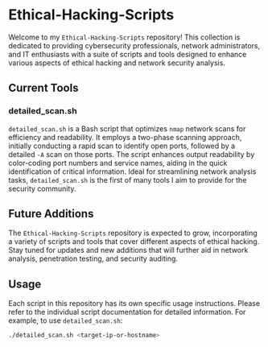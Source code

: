 # Ethical-Hacking-Scripts

Welcome to my `Ethical-Hacking-Scripts` repository! This collection is dedicated to providing cybersecurity professionals, network administrators, and IT enthusiasts with a suite of scripts and tools designed to enhance various aspects of ethical hacking and network security analysis.

## Current Tools

### detailed_scan.sh

`detailed_scan.sh` is a Bash script that optimizes `nmap` network scans for efficiency and readability. It employs a two-phase scanning approach, initially conducting a rapid scan to identify open ports, followed by a detailed `-A` scan on those ports. The script enhances output readability by color-coding port numbers and service names, aiding in the quick identification of critical information. Ideal for streamlining network analysis tasks, `detailed_scan.sh` is the first of many tools I aim to provide for the security community.

## Future Additions

The `Ethical-Hacking-Scripts` repository is expected to grow, incorporating a variety of scripts and tools that cover different aspects of ethical hacking. Stay tuned for updates and new additions that will further aid in network analysis, penetration testing, and security auditing.

## Usage

Each script in this repository has its own specific usage instructions. Please refer to the individual script documentation for detailed information. For example, to use `detailed_scan.sh`:

```bash
./detailed_scan.sh <target-ip-or-hostname>

